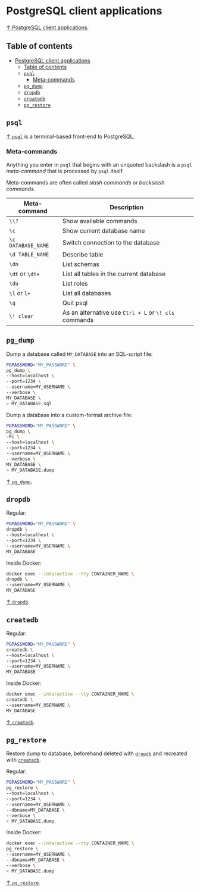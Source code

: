 # PostgreSQL client applications

[↑ PostgreSQL client applications](https://postgrespro.ru/docs/postgresql/16/reference-client?lang=en).

## Table of contents

- [PostgreSQL client applications](#postgresql-client-applications)
  - [Table of contents](#table-of-contents)
  - [`psql`](#psql)
    - [Meta-commands](#meta-commands)
  - [`pg_dump`](#pg_dump)
  - [`dropdb`](#dropdb)
  - [`createdb`](#createdb)
  - [`pg_restore`](#pg_restore)

## `psql`

[↑ `psql`](https://postgrespro.ru/docs/postgresql/16/app-psql?lang=en) is a terminal-based front-end to PostgreSQL.

### Meta-commands

Anything you enter in `psql` that begins with an unquoted backslash is a `psql` _meta-command_ that is processed by `psql` itself.

Meta-commands are often called _slash commands_ or _backslash commands_.

| Meta-command       | Description                                           |
| ------------------ | ----------------------------------------------------- |
| `\\?`              | Show available commands                               |
| `\c`               | Show current database name                            |
| `\c DATABASE_NAME` | Switch connection to the database                     |
| `\d TABLE_NAME`    | Describe table                                        |
| `\dn`              | List schemas                                          |
| `\dt` or `\dt+`    | List all tables in the current database               |
| `\du`              | List roles                                            |
| `\l` or `l+`       | List all databases                                    |
| `\q`               | Quit psql                                             |
| `\! clear`         | As an alternative use `Ctrl + L` or `\! cls` commands |

## `pg_dump`

Dump a database called `MY_DATABASE` into an SQL-script file:

```bash
PGPASSWORD="MY_PASSWORD" \
pg_dump \
--host=localhost \
--port=1234 \
--username=MY_USERNAME \
--verbose \
MY_DATABASE \
> MY_DATABASE.sql
```

Dump a database into a custom-format archive file:

```bash
PGPASSWORD="MY_PASSWORD" \
pg_dump \
-Fc \
--host=localhost \
--port=1234 \
--username=MY_USERNAME \
--verbose \
MY_DATABASE \
> MY_DATABASE.dump
```

[↑ `pg_dump`](https://postgrespro.ru/docs/postgresql/16/app-pgdump?lang=en).

## `dropdb`

Regular:

```bash
PGPASSWORD="MY_PASSWORD" \
dropdb \
--host=localhost \
--port=1234 \
--username=MY_USERNAME \
MY_DATABASE
```

Inside Docker:

```bash
docker exec --interactive --tty CONTAINER_NAME \
dropdb \
--username=MY_USERNAME \
MY_DATABASE
```

[↑ `dropdb`](https://postgrespro.ru/docs/postgresql/16/app-dropdb?lang=en).

## `createdb`

Regular:

```bash
PGPASSWORD="MY_PASSWORD" \
createdb \
--host=localhost \
--port=1234 \
--username=MY_USERNAME \
MY_DATABASE
```

Inside Docker:

```bash
docker exec --interactive --tty CONTAINER_NAME \
createdb \
--username=MY_USERNAME \
MY_DATABASE
```

[↑ `createdb`](https://postgrespro.ru/docs/postgresql/16/app-createdb?lang=en).

## `pg_restore`

Restore dump to database, beforehand deleted with [`dropdb`](#dropdb) and recreated with [`createdb`](#createdb).

Regular:

```bash
PGPASSWORD="MY_PASSWORD" \
pg_restore \
--host=localhost \
--port=1234 \
--username=MY_USERNAME \
--dbname=MY_DATABASE \
--verbose \
< MY_DATABASE.dump
```

Inside Docker:

```bash
docker exec --interactive --tty CONTAINER_NAME \
pg_restore \
--username=MY_USERNAME \
--dbname=MY_DATABASE \
--verbose \
< MY_DATABASE.dump
```

[↑ `pg_restore`](https://postgrespro.ru/docs/postgresql/16/app-pgrestore?lang=en).
